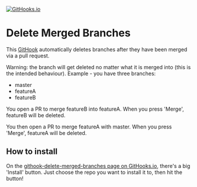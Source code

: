 [![GitHooks.io](http://githooks.io/validate/ChrisBAshton/githook-delete-merged-branches/img)](http://githooks.io/githooks/ChrisBAshton/githook-delete-merged-branches)

# Delete Merged Branches
This [GitHook](http://githooks.io) automatically deletes branches after they have been merged via a pull request.

Warning: the branch will get deleted no matter what it is merged into (this is the intended behaviour). Example - you have three branches:

* master
* featureA
* featureB

You open a PR to merge featureB into featureA. When you press 'Merge', featureB will be deleted.

You then open a PR to merge featureA with master. When you press 'Merge', featureA will be deleted.

## How to install
On the [githook-delete-merged-branches page on GitHooks.io](http://githooks.io/githooks/ChrisBAshton/githook-delete-merged-branches), there's a big 'Install' button. Just choose the repo you want to install it to, then hit the button!
